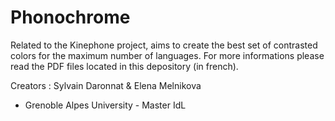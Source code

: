 # Phonochrome
Related to the Kinephone project, aims to create the best set of contrasted colors for the maximum number of languages.
For more informations please read the PDF files located in this depository (in french).

Creators : Sylvain Daronnat & Elena Melnikova
- Grenoble Alpes University - Master IdL
